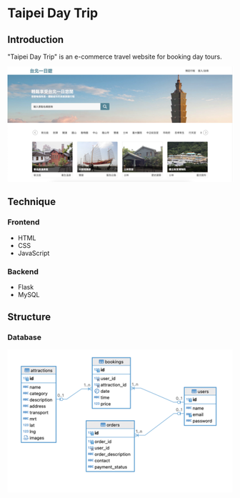 # Taipei Day Trip

## Introduction

"Taipei Day Trip" is an e-commerce travel website for booking day tours.

![index_picture](./doc/index.png)

## Technique

### Frontend

-   HTML
-   CSS
-   JavaScript

### Backend

-   Flask
-   MySQL

## Structure

### Database

![database](./doc/database%20structure.png)
